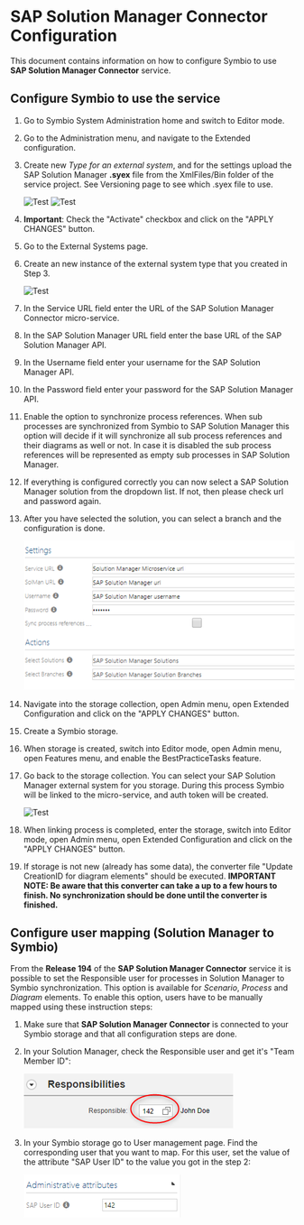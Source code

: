 
# SAP Solution Manager Connector Configuration

This document contains information on how to configure Symbio to use **SAP Solution Manager Connector** service.

## Configure Symbio to use the service   

1.  Go to Symbio System Administration home and switch to Editor mode.
2.  Go to the Administration menu, and navigate to the Extended configuration.
3.  Create new *Type for an external system*, and for the settings upload the SAP Solution Manager **.syex** file from the XmlFiles/Bin folder of the service project. See Versioning page to see which .syex file to use.

    ![Test](media/extConf1.PNG)
    ![Test](media/extConf2.PNG)

4.  **Important**: Check the &quot;Activate&quot; checkbox and click on the &quot;APPLY CHANGES&quot; button.
5.  Go to the External Systems page.
6.  Create an new instance of the external system type that you created in Step 3.

    ![Test](media/extSystem1.PNG)

7.  In the Service URL field enter the URL of the SAP Solution Manager Connector micro-service.
8.  In the SAP Solution Manager URL field enter the base URL of the SAP Solution Manager API.
9.  In the Username field enter your username for the SAP Solution Manager API.
10. In the Password field enter your password for the SAP Solution Manager API.
11. Enable the option to synchronize process references. When sub processes are synchronized from Symbio to SAP Solution Manager this option will decide if it will synchronize all sub process references and their diagrams as well or not. In case it is disabled the sub process references will be represented as empty sub processes in SAP Solution Manager. 
12. If everything is configured correctly you can now select a SAP Solution Manager solution from the dropdown list. If not, then please check url and password again.
13. After you have selected the solution, you can select a branch and the configuration is done.

    ![Test](media/ExternalSystemSettings.png)

14. Navigate into the storage collection, open Admin menu, open Extended Configuration and click on the &quot;APPLY CHANGES&quot; button. 
15. Create a Symbio storage. 
16. When storage is created, switch into Editor mode, open Admin menu, open Features menu, and enable the BestPracticeTasks feature.  
17. Go back to the storage collection. You can select your SAP Solution Manager external system for you storage. During this process Symbio will be linked to the micro-service, and auth token will be created.  

    ![Test](media/Storage.PNG)

18. When linking process is completed, enter the storage, switch into Editor mode, open Admin menu, open Extended Configuration and click on the &quot;APPLY CHANGES&quot; button.
19. If storage is not new (already has some data), the converter file "Update CreationID for diagram elements" should be executed. **IMPORTANT NOTE: Be aware that this converter can take a up to a few hours to finish. No synchronization should be done until the converter is finished.**

## Configure user mapping (Solution Manager to Symbio)

From the **Release 194** of the **SAP Solution Manager Connector** service it is possible to set the Responsible user for processes in Solution Manager to Symbio synchronization. This option is available for *Scenario*, *Process* and *Diagram* elements. To enable this option, users have to be manually mapped using these instruction steps:

1. Make sure that **SAP Solution Manager Connector** is connected to your Symbio storage and that all configuration steps are done.

2. In your Solution Manager, check the Responsible user and get it's "Team Member ID":

    ![Test](media/solman_responsible.png) 

3. In your Symbio storage go to User management page. Find the corresponding user that you want to map. For this user, set the value of the attribute "SAP User ID" to the value you got in the step 2:

    ![Test](media/symbio_sapUserId.png) 

